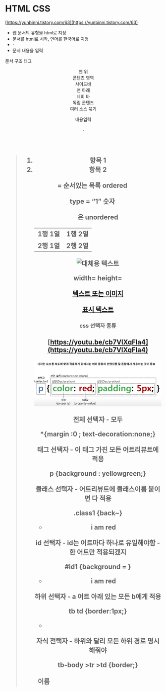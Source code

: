 # HTML CSS

[https://yunbinni.tistory.com/63](https://yunbinni.tistory.com/63)

- <!DOCTYPE html> 웹 문서의 유형을 html로 지정
- <html lang="ko"> 문서를 html로 시작, 언어를 한국어로 지정
- <head>
    - <meta charset="UTF-8">
    <title>Document</title>
- <body>문서 내용을 입력

문서 구조 태그

<header> 맨 위

<main>

<section> 콘텐츠 영역

<aside> 사이드바

<footer> 맨 아래

<nav> 네비 바

<article> 독립 콘텐츠

<div> 여러 소스 묶기

내용입력

<h1>, <h2>

<p>

<br>

<blockquote>

<strong>

<ol>
<li>항목 1</li>
<li>항목 2</li>
</ol>

= 순서있는 목록 ordered

type = “1” 숫자

<ul>은 unordered

<table>
<tr>
<td>1행 1열</td>
<td>1행 2열</td>
</tr>
<tr>
<td>2행 1열</td>
<td>2행 2열</td>
</tr>
</table>

<img src="이미지 파일 경로" alt="대체용 텍스트">

width= height=

<a href="링크할 주소">텍스트 또는 이미지</a>

<p><a href="~">표시 텍스트</a></p>

# **css 선택자 종류**

[https://youtu.be/cb7VlXqFla4](https://youtu.be/cb7VlXqFla4)

![Untitled](HTML%20CSS%20f1dfe6ebbe3d467e848145bc88dac56b/Untitled.png)

전체 선택자 - 모두

*{margin :0 ; text-decoration:none;}

태그 선택자 - 이 태그 가진 모든 어트리뷰트에 적용

p {background : yellowgreen;}

클래스 선택자 - 어트리뷰트에 클래스이름 붙이면 다 적용

.class1 {back~}

- <p class = “class1”> i am red </p>

id 선택자 - id는 어트마다 하나로 유일해야함 - 한 어트만 적용되겠지

#id1 {background = }

- <p id=”id1”> i am red </p>

하위 선택자 - a 어트 아래 있는 모든 b에게 적용

tb td {border:1px;}

- 

<table>
<thead class="tb-head">
<tr>
<td>이름</td>

자식 전택자 - 하위와 달리 모든 하위 경로 명시해줘야

tb-body >tr >td {border;}